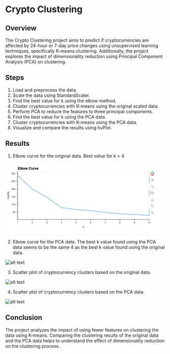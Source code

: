 # Crypto Clustering

## Overview
The Crypto Clustering project aims to predict if cryptocurrencies are affected by 24-hour or 7-day price changes using unsupervised learning techniques, specifically K-means clustering. Additionally, the project explores the impact of dimensionality reduction using Principal Component Analysis (PCA) on clustering.

## Steps

1. Load and preprocess the data.
2. Scale the data using StandardScaler.
3. Find the best value for k using the elbow method.
4. Cluster cryptocurrencies with K-means using the original scaled data.
5. Perform PCA to reduce the features to three principal components.
6. Find the best value for k using the PCA data.
7. Cluster cryptocurrencies with K-means using the PCA data.
8. Visualize and compare the results using hvPlot.

## Results

1. Elbow curve for the original data.
Best value for k = 4

![alt text](Image/image.png)

2. Elbow curve for the PCA data.
The best k value found using the PCA data seems to be the same 4  as the best k value found using the original data.

![alt text](image-1.png)

3. Scatter plot of cryptocurrency clusters based on the original data.

![alt text](image-2.png)

4. Scatter plot of cryptocurrency clusters based on the PCA data.

![alt text](image-3.png)

## Conclusion

The project analyzes the impact of using fewer features on clustering the data using K-means. Comparing the clustering results of the original data and the PCA data helps to understand the effect of dimensionality reduction on the clustering process.
